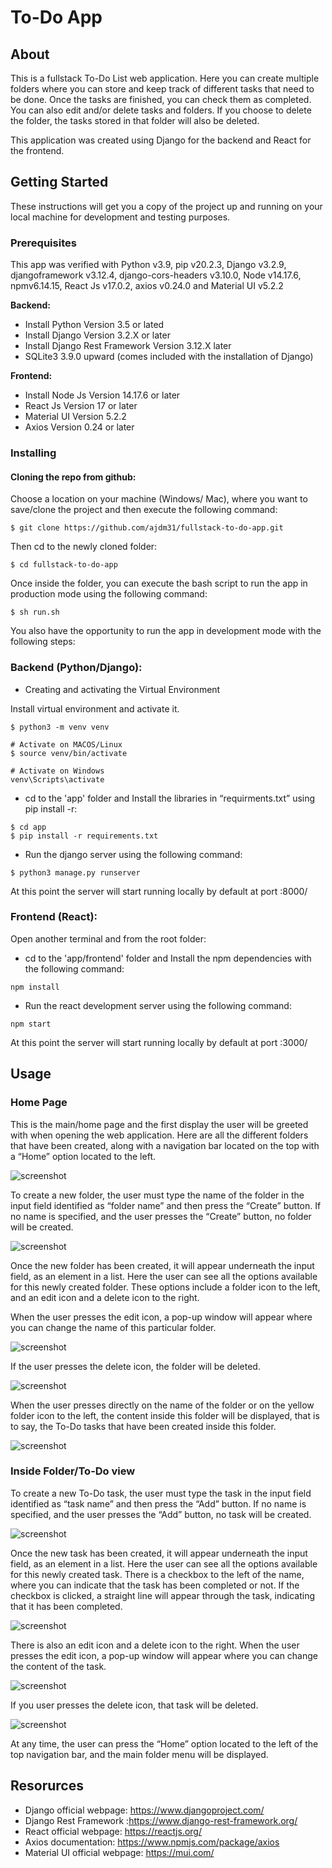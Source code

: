 # To-Do App

## About <a name = "about"></a>

This is a fullstack To-Do List web application. Here you can create multiple folders where you can store and keep track of different tasks that need to be done. Once the tasks are finished, you can check them as completed. You can also edit and/or delete tasks and folders. If you choose to delete the folder, the tasks stored in that folder will also be deleted.

This application was created using Django for the backend and React for the frontend.

## Getting Started <a name = "getting_started"></a>

These instructions will get you a copy of the project up and running on your local machine for development and testing purposes.

### **Prerequisites**

This app was verified with Python v3.9, pip v20.2.3, Django v3.2.9, djangoframework v3.12.4, django-cors-headers v3.10.0, Node v14.17.6, npmv6.14.15, React Js v17.0.2, axios v0.24.0 and Material UI v5.2.2

**Backend:**

- Install Python Version 3.5 or lated
- Install Django Version 3.2.X or later
- Install Django Rest Framework Version 3.12.X later
- SQLite3 3.9.0 upward (comes included with the installation of Django)

**Frontend:**

- Install Node Js Version 14.17.6 or later
- React Js Version 17 or later
- Material UI Version 5.2.2
- Axios Version 0.24 or later

### **Installing**

#### Cloning the repo from github:

Choose a location on your machine (Windows/ Mac), where you want to save/clone the project and then execute the following command:

```
$ git clone https://github.com/ajdm31/fullstack-to-do-app.git
```

Then cd to the newly cloned folder:

```
$ cd fullstack-to-do-app
```

Once inside the folder, you can execute the bash script to run the app in production mode using the following command:

```
$ sh run.sh
```

You also have the opportunity to run the app in development mode with the following steps:

### **Backend (Python/Django):**

- Creating and activating the Virtual Environment

Install virtual environment and activate it.

```
$ python3 -m venv venv

# Activate on MACOS/Linux
$ source venv/bin/activate

# Activate on Windows
venv\Scripts\activate
```

- cd to the 'app' folder and Install the libraries in “requirments.txt” using pip install -r:

```
$ cd app
$ pip install -r requirements.txt
```

- Run the django server using the following command:

```
$ python3 manage.py runserver
```

At this point the server will start running locally by default at port :8000/

### **Frontend (React):**

Open another terminal and from the root folder:

- cd to the 'app/frontend' folder and Install the npm dependencies with the following command:

```
npm install
```

- Run the react development server using the following command:

```
npm start
```

At this point the server will start running locally by default at port :3000/

## Usage <a name = "usage"></a>

### Home Page

This is the main/home page and the first display the user will be greeted with when opening the web application. Here are all the different folders that have been created, along with a navigation bar located on the top with a “Home” option located to the left.

![screenshot](assets/home_page.png)

To create a new folder, the user must type the name of the folder in the input field identified as “folder name” and then press the “Create” button. If no name is specified, and the user presses the “Create” button, no folder will be created.

![screenshot](assets/create_folder.png)

Once the new folder has been created, it will appear underneath the input field, as an element in a list. Here the user can see all the options available for this newly created folder. These options include a folder icon to the left, and an edit icon and a delete icon to the right.

When the user presses the edit icon, a pop-up window will appear where you can change the name of this particular folder.

![screenshot](assets/edit_folder_name.png)

If the user presses the delete icon, the folder will be deleted.

![screenshot](assets/delete_folder.png)

When the user presses directly on the name of the folder or on the yellow folder icon to the left, the content inside this folder will be displayed, that is to say, the To-Do tasks that have been created inside this folder.

![screenshot](assets/inside_folder.png)

### Inside Folder/To-Do view

To create a new To-Do task, the user must type the task in the input field identified as “task name” and then press the “Add” button. If no name is specified, and the user presses the “Add” button, no task will be created.

![screenshot](assets/create_to_do.png)

Once the new task has been created, it will appear underneath the input field, as an element in a list. Here the user can see all the options available for this newly created task. There is a checkbox to the left of the name, where you can indicate that the task has been completed or not. If the checkbox is clicked, a straight line will appear through the task, indicating that it has been completed.

![screenshot](assets/to_do_checkbox.png)

There is also an edit icon and a delete icon to the right. When the user presses the edit icon, a pop-up window will appear where you can change the content of the task.

![screenshot](assets/to_do_edit.png)

If you user presses the delete icon, that task will be deleted.

![screenshot](assets/to_do_delete.png)

At any time, the user can press the “Home” option located to the left of the top navigation bar, and the main folder menu will be displayed.

## Resorurces <a name = "resources"></a>

- Django official webpage: https://www.djangoproject.com/
- Django Rest Framework :https://www.django-rest-framework.org/
- React official webpage: https://reactjs.org/
- Axios documentation: https://www.npmjs.com/package/axios
- Material UI official webpage: https://mui.com/

